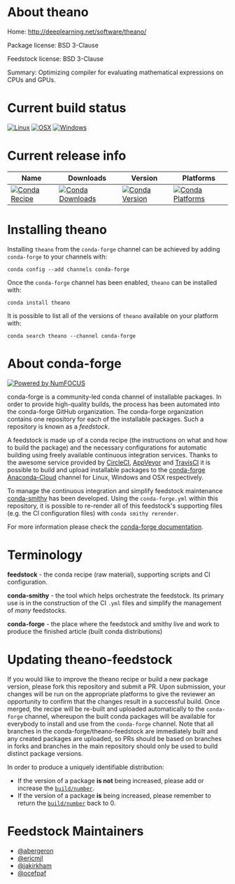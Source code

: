 <!--
# -*- mode: jinja -*-
-->

About theano
============

Home: http://deeplearning.net/software/theano/

Package license: BSD 3-Clause

Feedstock license: BSD 3-Clause

Summary: Optimizing compiler for evaluating mathematical expressions on CPUs and GPUs.



Current build status
====================

[![Linux](https://img.shields.io/circleci/project/github/conda-forge/theano-feedstock/master.svg?label=Linux)](https://circleci.com/gh/conda-forge/theano-feedstock)
[![OSX](https://img.shields.io/travis/conda-forge/theano-feedstock/master.svg?label=macOS)](https://travis-ci.org/conda-forge/theano-feedstock)
[![Windows](https://img.shields.io/appveyor/ci/conda-forge/theano-feedstock/master.svg?label=Windows)](https://ci.appveyor.com/project/conda-forge/theano-feedstock/branch/master)

Current release info
====================

| Name | Downloads | Version | Platforms |
| --- | --- | --- | --- |
| [![Conda Recipe](https://img.shields.io/badge/recipe-theano-green.svg)](https://anaconda.org/conda-forge/theano) | [![Conda Downloads](https://img.shields.io/conda/dn/conda-forge/theano.svg)](https://anaconda.org/conda-forge/theano) | [![Conda Version](https://img.shields.io/conda/vn/conda-forge/theano.svg)](https://anaconda.org/conda-forge/theano) | [![Conda Platforms](https://img.shields.io/conda/pn/conda-forge/theano.svg)](https://anaconda.org/conda-forge/theano) |

Installing theano
=================

Installing `theano` from the `conda-forge` channel can be achieved by adding `conda-forge` to your channels with:

```
conda config --add channels conda-forge
```

Once the `conda-forge` channel has been enabled, `theano` can be installed with:

```
conda install theano
```

It is possible to list all of the versions of `theano` available on your platform with:

```
conda search theano --channel conda-forge
```


About conda-forge
=================

[![Powered by NumFOCUS](https://img.shields.io/badge/powered%20by-NumFOCUS-orange.svg?style=flat&colorA=E1523D&colorB=007D8A)](http://numfocus.org)

conda-forge is a community-led conda channel of installable packages.
In order to provide high-quality builds, the process has been automated into the
conda-forge GitHub organization. The conda-forge organization contains one repository
for each of the installable packages. Such a repository is known as a *feedstock*.

A feedstock is made up of a conda recipe (the instructions on what and how to build
the package) and the necessary configurations for automatic building using freely
available continuous integration services. Thanks to the awesome service provided by
[CircleCI](https://circleci.com/), [AppVeyor](https://www.appveyor.com/)
and [TravisCI](https://travis-ci.org/) it is possible to build and upload installable
packages to the [conda-forge](https://anaconda.org/conda-forge)
[Anaconda-Cloud](https://anaconda.org/) channel for Linux, Windows and OSX respectively.

To manage the continuous integration and simplify feedstock maintenance
[conda-smithy](https://github.com/conda-forge/conda-smithy) has been developed.
Using the ``conda-forge.yml`` within this repository, it is possible to re-render all of
this feedstock's supporting files (e.g. the CI configuration files) with ``conda smithy rerender``.

For more information please check the [conda-forge documentation](https://conda-forge.org/docs/).

Terminology
===========

**feedstock** - the conda recipe (raw material), supporting scripts and CI configuration.

**conda-smithy** - the tool which helps orchestrate the feedstock.
                   Its primary use is in the construction of the CI ``.yml`` files
                   and simplify the management of *many* feedstocks.

**conda-forge** - the place where the feedstock and smithy live and work to
                  produce the finished article (built conda distributions)


Updating theano-feedstock
=========================

If you would like to improve the theano recipe or build a new
package version, please fork this repository and submit a PR. Upon submission,
your changes will be run on the appropriate platforms to give the reviewer an
opportunity to confirm that the changes result in a successful build. Once
merged, the recipe will be re-built and uploaded automatically to the
`conda-forge` channel, whereupon the built conda packages will be available for
everybody to install and use from the `conda-forge` channel.
Note that all branches in the conda-forge/theano-feedstock are
immediately built and any created packages are uploaded, so PRs should be based
on branches in forks and branches in the main repository should only be used to
build distinct package versions.

In order to produce a uniquely identifiable distribution:
 * If the version of a package **is not** being increased, please add or increase
   the [``build/number``](https://conda.io/docs/user-guide/tasks/build-packages/define-metadata.html#build-number-and-string).
 * If the version of a package **is** being increased, please remember to return
   the [``build/number``](https://conda.io/docs/user-guide/tasks/build-packages/define-metadata.html#build-number-and-string)
   back to 0.

Feedstock Maintainers
=====================

* [@abergeron](https://github.com/abergeron/)
* [@ericmjl](https://github.com/ericmjl/)
* [@jakirkham](https://github.com/jakirkham/)
* [@ocefpaf](https://github.com/ocefpaf/)

